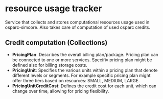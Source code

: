 # resource usage tracker


Service that collects and stores computational resources usage used in osparc-simcore. Also takes care of computation of used osparc credits.


## Credit computation (Collections)
- **PricingPlan**:
  Describes the overall billing plan/package. Pricing plan can be connected to one or more services. Specifiv pricing plan might be defined also for billing storage costs.
- **PricingUnit**:
  Specifies the various units within a pricing plan that denote different levels or segments. For example specific pricing plan might offer three tiers based on resources: SMALL, MEDIUM, LARGE.
- **PricingUnitCreditCost**:
  Defines the credit cost for each unit, which can change over time, allowing for pricing flexibility.
